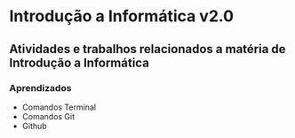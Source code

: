 <h1>Introdução a Informática v2.0</h1>

<h2>Atividades e trabalhos relacionados a matéria de Introdução a Informática</h2>

<h3>Aprendizados</h3>
<ul>
<li>Comandos Terminal</li>
<li>Comandos Git</li>
<li>Github</li>

</ul>
